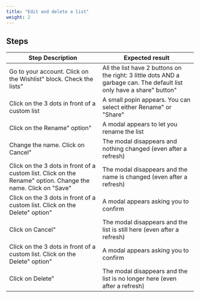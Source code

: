 ```yaml
---
title: "Edit and delete a list"
weight: 2
---
```

## Steps
| Step Description | Expected result |
| ----- | ----- |
| Go to your account. Click on the Wishlist" block. Check the lists" | All the list have 2 buttons on the right: 3 little dots AND a garbage can. The default list only have a share" button" |
| Click on the 3 dots in front of a custom list | A small popin appears. You can select either Rename" or "Share" |
| Click on the Rename" option" | A modal appears to let you rename the list |
| Change the name. Click on Cancel" | The modal disappears and nothing changed (even after a refresh) |
| Click on the 3 dots in front of a custom list. Click on the Rename" option. Change the name. Click on "Save" | The modal disappears and the name is changed (even after a refresh) |
| Click on the 3 dots in front of a custom list. Click on the Delete" option" | A modal appears asking you to confirm |
| Click on Cancel" | The modal disappears and the list is still here (even after a refresh) |
| Click on the 3 dots in front of a custom list. Click on the Delete" option" | A modal appears asking you to confirm |
| Click on Delete" | The modal disappears and the list is no longer here (even after a refresh) |

